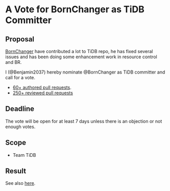 # A Vote for BornChanger as TiDB Committer

## Proposal

[BornChanger](https://github.com/BornChanger) have contributed a lot to TiDB repo, he has fixed several issues and has been doing some enhancement work in resource control and BR.

I (@Benjamin2037) hereby nominate @BornChanger as TiDB committer and call for a vote.

* [60+ authored pull requests](https://github.com/pingcap/tidb/pulls?q=is%3Apr+author%3ABornChanger).
* [250+ reviewed pull requests](https://github.com/pingcap/tidb/pulls?q=is%3Apr+reviewed-by%3ABornChanger)
## Deadline

The vote will be open for at least 7 days unless there is an objection or not enough votes.

## Scope

* Team TiDB

## Result

See also [here](https://github.com/pingcap/community/pull/784).
